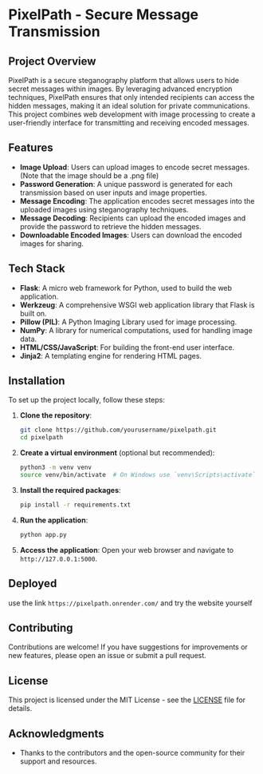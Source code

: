 # PixelPath - Secure Message Transmission

## Project Overview

PixelPath is a secure steganography platform that allows users to hide secret messages within images. By leveraging advanced encryption techniques, PixelPath ensures that only intended recipients can access the hidden messages, making it an ideal solution for private communications. This project combines web development with image processing to create a user-friendly interface for transmitting and receiving encoded messages.

## Features

- **Image Upload**: Users can upload images to encode secret messages.(Note that the image should be a .png file)
- **Password Generation**: A unique password is generated for each transmission based on user inputs and image properties.
- **Message Encoding**: The application encodes secret messages into the uploaded images using steganography techniques.
- **Message Decoding**: Recipients can upload the encoded images and provide the password to retrieve the hidden messages.
- **Downloadable Encoded Images**: Users can download the encoded images for sharing.

## Tech Stack

- **Flask**: A micro web framework for Python, used to build the web application.
- **Werkzeug**: A comprehensive WSGI web application library that Flask is built on.
- **Pillow (PIL)**: A Python Imaging Library used for image processing.
- **NumPy**: A library for numerical computations, used for handling image data.
- **HTML/CSS/JavaScript**: For building the front-end user interface.
- **Jinja2**: A templating engine for rendering HTML pages.

## Installation

To set up the project locally, follow these steps:

1. **Clone the repository**:
   ```bash
   git clone https://github.com/yourusername/pixelpath.git
   cd pixelpath
   ```

2. **Create a virtual environment** (optional but recommended):
   ```bash
   python3 -m venv venv
   source venv/bin/activate  # On Windows use `venv\Scripts\activate`
   ```

3. **Install the required packages**:
   ```bash
   pip install -r requirements.txt
   ```

4. **Run the application**:
   ```bash
   python app.py
   ```

5. **Access the application**: Open your web browser and navigate to `http://127.0.0.1:5000`.

## Deployed

use the link `https://pixelpath.onrender.com/` and try the website yourself

## Contributing

Contributions are welcome! If you have suggestions for improvements or new features, please open an issue or submit a pull request.

## License

This project is licensed under the MIT License - see the [LICENSE](LICENSE) file for details.

## Acknowledgments

- Thanks to the contributors and the open-source community for their support and resources.
